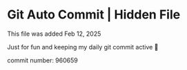 # Git Auto Commit | Hidden File

This file was added Feb 12, 2025

Just for fun and keeping my daily git commit active 🤪

commit number: 960659
